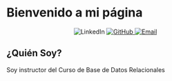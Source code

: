 # Bienvenido a mi página

<p align="center">
  <a href="https://www.linkedin.com/in/gines-rodriguez-778614141/" target="__blank"></a>
  <img alt="LinkedIn" src="https://img.shields.io/badge/LinkedIn-007785?style-for-the-badge&logo-linkedin&logoColor=white" />
</a>
<a href="#" target="_blank">
  <img alt="GitHub" src="https://img.shields.io/badge/GitHub-181717?style-for-the-badge&logo-github&logoColor=white" />
</a>
<a href="mailto: gines19800@hotmail.com">
<img alt="Email" src="https://img.shields.io/badge/Email-014836?style-for-the-badge&logo-gmail&logoColor=white" />
</a>
</p>

## ¿Quién Soy?
Soy instructor del Curso de Base de Datos Relacionales

